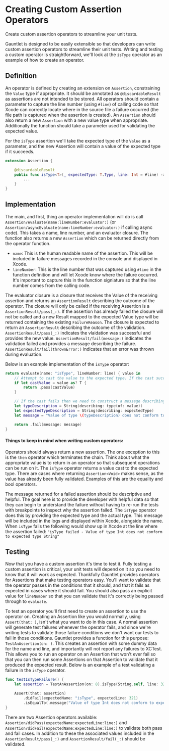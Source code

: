 # Creating Custom Assertion Operators

Create custom assertion operators to streamline your unit tests.

Gauntlet is designed to be easily extensible so that developers can write custom assertion operators to streamline their unit tests. Writing and testing a custom operator is straightforward, we'll look at the `isType` operator as an example of how to create an operator.

## Definition
An operator is defined by creating an extension on ``Assertion``, constraining the `Value` type if appropriate. It should be annotated as `@discardableResult` as assertions are not intended to be stored. All operators should contain a parameter to capture the line number (using `#line`) of calling code so that Xcode can correctly locate where in the source file a failure occurred (the file path is captured when the assertion is created). An `Assertion` should also return a new `Assertion` with a new value type when appropriate. Additionally the function should take a parameter used for validating the expected value.

For the `isType` assertion we'll take the expected type of the `Value` as a parameter, and the new Assertion will contain a value of the expected type if it succeeds.

```swift
extension Assertion {

    @discardableResult
    public func isType<T>(_ expectedType: T.Type, line: Int = #line) -> Assertion<T> {
        ...
    }
}
```

## Implementation
The main, and first, thing an operator implementation will do is call ``Assertion/evaluate(name:lineNumber:evaluator:)`` (or ``Assertion/asyncEvaluate(name:lineNumber:evaluator:)`` if calling async code). This takes a name, line number, and an evaluator closure. The function also returns a new `Assertion` which can be returned directly from the operator function.
  - `name`: This is the human readable name of the assertion. This will be included in failure messages recorded in the console and displayed in Xcode.
  - `lineNumber`: This is the line number that was captured using `#line` in the function definition and will let Xcode know where the failure occurred. It's important to capture this in the function signiature so that the line number comes from the calling code.

The evaluator closure is a closure that receives the Value of the receiving assertion and returns an ``AssertionResult`` describing the outcome of the operator. The closure will only be called if the receiving Assertion is a ``AssertionResult/pass(_:)``. If the assertion has already failed the closure will not be called and a new Result mapped to the expected Value type will be returned containing the existing `FailureReason`. The closure is expected to return an ``AssertionResult`` describing the outcome of the validation. ``AssertionResult/pass(_:)`` indicates the vlaidation was successful and provides the new value. ``AssertionResult/fail(message:)`` indicates the validation failed and provides a message describing the failure. ``AssertionResult/fail(thrownError:)`` indicates that an error was thrown during evaluation. 

Below is an example implementation of the `isType` operator:

``` swift
return evaluate(name: "isType", lineNumber: line) { value in
    // Attempt to cast the value to the expected type. If the cast succeeds then the validation has passed and we can return the cast value. 
    if let castValue = value as? T {
        return .pass(castValue)
    }

    // If the cast fails then we need to construct a message describing the failure and return the appropriate FailureReason.
    let typeDescription = String(describing: type(of: value))
    let expectedTypeDescription = String(describing: expectedType)
    let message = "Value of type \(typeDescription) does not conform to expected type \(expectedTypeDescription)"

    return .fail(message: message)
}
```

#### Things to keep in mind when writing custom operators:
Operators should always return a new assertion. The one exception to this is the `then` operator which terminates the chain. Think about what the appropriate value is to return in an operator so that subsequent operations can be run on it. The `isType` operator returns a value cast to the expected type. There are cases where returning `Assertion<Void>` makes sense, as the value has already been fully validated. Examples of this are the equality and bool operators.

The message returned for a failed assertion should be descriptive and helpful. The goal here is to provide the developer with helpful data so that they can begin to understand the failure without having to re-run the tests with breakpoints to inspect why the assertion failed. The `isType` operator does this by providing the expected type and the actual type. This message will be included in the logs and displayed within Xcode, alongside the name. When `isType` fails the following would show up in Xcode at the line where the assertion failed: `"isType failed - Value of type Int does not conform to expected type String"`

## Testing
Now that you have a custom assertion it's time to test it. Fully testing a custom assertion is critical, your unit tests will depend on it so you need to know that it will work as expected. Thankfully Gauntlet provides operators for Assertions that make testing operators easy. You'll want to validate that the operator passes in the conditions that it should, and that it fails as expected in cases where it should fail. You should also pass an explicit value for `lineNumber` so that you can validate that it's correctly being passed through to `evaluate`.

To test an operator you'll first need to create an assertion to use the operator on. Creating an Assertion like you would normally, using `Assert(that: )`, isn't what you want to do in this case. A normal assertion will generate test failures whenever the operator fails, and since we're writing tests to validate those failure conditions we don't want our tests to fail in those conditions. Gauntlet provides a function for this purpose: `TestAnAssertion(on: )`. This creates an assertion with some dummy data for the name and line, and importantly will not report any failures to XCTest. This allows you to run an operator on an Assertion that won't ever fail so that you can then run some Assertions on that Assertion to validate that it produced the expected result. Below is an example of a test validating a failure in the `isType` operator.

```swift
func testIsTypeFailure() {
    let assertion = TestAnAssertion(on: 8).isType(String.self, line: 321)

    Assert(that: assertion)
        .didFail(expectedName: "isType", expectedLine: 321)
        .isEqualTo(.message("Value of type Int does not conform to expected type String"))
}
```

There are two Assertion operators available: ``Assertion/didPass(expectedName:expectedLine:line:)`` and ``Assertion/didFail(expectedName:expectedLine:line:)`` to validate both pass and fail cases. In addition to these the associated values included in the ``AssertionResult/pass(_:)`` and ``AssertionResult/fail(_:)`` should be validated.
